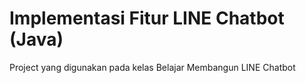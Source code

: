 # Implementasi Fitur LINE Chatbot (Java)

Project yang digunakan pada kelas Belajar Membangun LINE Chatbot
